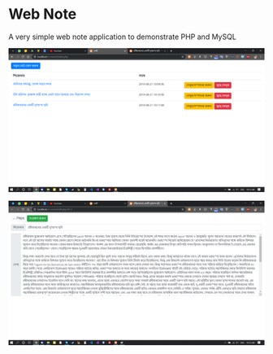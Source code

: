 # Web Note
A very simple web note application to demonstrate PHP and MySQL

![Preview index page](https://github.com/zunayedhassan/web-note/raw/master/preview_000.png)

![Preview edit page](https://raw.githubusercontent.com/zunayedhassan/web-note/master/preview_001.png)

